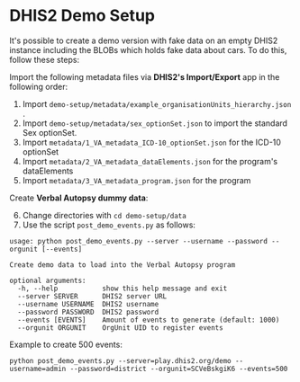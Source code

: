 # DHIS2 Demo Setup

It's possible to create a demo version with fake data on an empty DHIS2 instance including the BLOBs which holds fake data about cars. 
To do this, follow these steps:

Import the following metadata files via **DHIS2's Import/Export** app in the following order:

1. Import `demo-setup/metadata/example_organisationUnits_hierarchy.json` .
2. Import `demo-setup/metadata/sex_optionSet.json`  to import the standard Sex optionSet.
3. Import `metadata/1_VA_metadata_ICD-10_optionSet.json` for the ICD-10 optionSet
4. Import `metadata/2_VA_metadata_dataElements.json` for the program's dataElements
5. Import `metadata/3_VA_metadata_program.json` for the program

Create **Verbal Autopsy dummy data**:

6. Change directories with `cd demo-setup/data`
7. Use the script `post_demo_events.py` as follows:

```
usage: python post_demo_events.py --server --username --password --orgunit [--events] 

Create demo data to load into the Verbal Autopsy program

optional arguments:
  -h, --help           show this help message and exit
  --server SERVER      DHIS2 server URL
  --username USERNAME  DHIS2 username
  --password PASSWORD  DHIS2 password
  --events [EVENTS]    Amount of events to generate (default: 1000)
  --orgunit ORGUNIT    OrgUnit UID to register events

```

Example to create 500 events:

```
python post_demo_events.py --server=play.dhis2.org/demo --username=admin --password=district --orgunit=SCVeBskgiK6 --events=500
```
